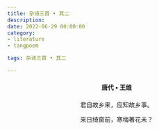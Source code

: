 ```yaml
---
title: 杂诗三首 • 其二
description:
date: 2022-06-29 00:00:00
category:
- literature
- tangpoem

tags: 杂诗三首 • 其二

---
```


<div id="poem-author">
唐代 • 王维
</div>
<div id="poem-body">
<p class="poem-paragraph">君自故乡来，应知故乡事。</p>
<p class="poem-paragraph">来日绮窗前，寒梅著花未？</p>

</div>

<style>

#poem-author {
    width: 100%;
    text-align: center;
    margin: 20px 0;
    font-weight: bold;
}
#poem-body {
    width: 100%;
    text-align: center;
}
.poem-paragraph {
    font-family: "仿宋"
}

</style>